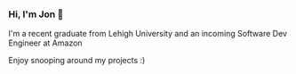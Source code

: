 ### Hi, I'm Jon 👋

I'm a recent graduate from Lehigh University and an incoming Software Dev Engineer at Amazon

Enjoy snooping around my projects :)

